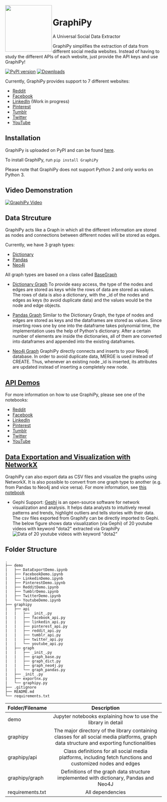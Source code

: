 <img align="left" src="https://yt3.ggpht.com/-E1RbjCNoU_4/AAAAAAAAAAI/AAAAAAAAAFA/aL_icowG2fg/s288-mo-c-c0xffffffff-rj-k-no/photo.jpg" width="150">

# GraphiPy

A Universal Social Data Extractor

GraphiPy simplifies the extraction of data from different social media websites. Instead of having to study the different APIs of each website, just provide the API keys and use GraphiPy!

[![PyPI version](https://badge.fury.io/py/GraphiPy.svg)](https://badge.fury.io/py/GraphiPy) 
[![Downloads](https://pepy.tech/badge/graphipy)](https://pepy.tech/project/graphipy)


Currently, GraphiPy provides support to 7 different websites:
- [Reddit](https://www.reddit.com/dev/api/)
- [Facebook](https://developers.facebook.com/docs/graph-api/)
- [LinkedIn](https://developer.linkedin.com/docs/rest-api#) (Work in progress) 
- [Pinterest](https://developers.pinterest.com/docs/getting-started/introduction/)
- [Tumblr](https://www.tumblr.com/docs/en/api/v2)
- [Twitter](https://developer.twitter.com/en/docs)
- [YouTube](https://developers.google.com/youtube/v3/)

## Installation
GraphiPy is uploaded on PyPI and can be found [here](https://pypi.org/project/GraphiPy/).

To install GraphiPy, run
```pip install GraphiPy```

Please note that GraphiPy does not support Python 2 and only works on Python 3.

## Video Demonstration
[![GraphiPy Video](http://oi63.tinypic.com/2v336es.jpg)](http://www.youtube.com/watch?v=I_86Q3LQvNQ)

## Data Strcuture
GraphiPy acts like a Graph in which all the different information are stored as nodes and connections between different nodes will be stored as edges.

Currently, we have 3 graph types:
- [Dictionary](https://docs.python.org/3/tutorial/datastructures.html#dictionaries)
- [Pandas](https://pandas.pydata.org/)
- [Neo4j](https://neo4j.com/)

All graph types are based on a class called [BaseGraph](https://github.com/shobeir/GraphiPy/blob/master/graphipy/graph/graph_base.py)

- [Dictionary Graph](https://github.com/shobeir/GraphiPy/blob/master/graphipy/graph/graph_dict.py)
To provide easy access, the type of the nodes and edges are stored as keys while the rows of data are stored as values. The rows of data is also a dictionary, with the \_id of the nodes and edges as keys (to avoid duplicate data) and the values would be the node and edge objects.

- [Pandas Graph](https://github.com/shobeir/GraphiPy/blob/master/graphipy/graph/graph_pandas.py)
Similar to the Dictionary Graph, the type of nodes and edges are stored as keys and the dataframes are stored as values.
Since inserting rows one by one into the dataframe takes polynomial time, the implementation uses the help of Python's dictionary. After a certain number of elements are inside the dictionaries, all of them are converted into dataframes and appended into the existing dataframes.

- [Neo4j Graph](https://github.com/shobeir/GraphiPy/blob/master/graphipy/graph/graph_neo4j.py)
GraphiPy directly connects and inserts to your Neo4j database. In order to avoid duplicate data, MERGE is used instead of CREATE. Thus, whenever an existing node \_id is inserted, its attributes are updated instead of inserting a completely new node.

## [API Demos](https://github.com/shobeir/GraphiPy/tree/master/demo)

For more information on how to use GraphiPy, please see one of the notebooks:
- [Reddit](https://github.com/shobeir/GraphiPy/blob/master/demo/RedditDemo.ipynb)
- [Facebook](https://github.com/shobeir/GraphiPy/blob/master/demo/FacebookDemo.ipynb)
- [LinkedIn](https://github.com/shobeir/GraphiPy/blob/master/demo/LinkedinDemo.ipynb)
- [Pinterest](https://github.com/shobeir/GraphiPy/blob/master/demo/PinterestDemo.ipynb)
- [Tumblr](https://github.com/shobeir/GraphiPy/blob/master/demo/TumblrDemo.ipynb)
- [Twitter](https://github.com/shobeir/GraphiPy/blob/master/demo/TwitterDemo.ipynb)
- [YouTube](https://github.com/shobeir/GraphiPy/blob/master/demo/YoutubeDemo.ipynb)

## [Data Exportation and Visualization with NetworkX](https://github.com/shobeir/GraphiPy/blob/master/graphipy/exportnx.py)
GraphiPy can also export data as CSV files and visualize the graphs using NetworkX. It is also possible to convert from one graph type to another (e.g. from Pandas to Neo4j and vice versa). For more information, see [this notebook](https://github.com/shobeir/GraphiPy/blob/master/demo/DataExportDemo.ipynb)

- Gephi Support: 
[Gephi](https://gephi.org/) is an open-source software for network visualization and analysis. It helps data analysts to intuitively reveal patterns and trends, highlight outliers and tells stories with their data.
The csv files exported from Graphify can be directly imported to Gephi.
The below figure shows data visualization (via Gephi) of 20 youtube videos with keyword "dota2" extracted via GraphiPy 
![Data of 20 youtube videos with keyword "dota2"](https://user-images.githubusercontent.com/25040463/48648253-85e33080-e9a3-11e8-9412-cf0f2bd286de.png)

## Folder Structure
```
.
├── demo
|   ├── DataExportDemo.ipynb
|   ├── FacebookDemo.ipynb
|   ├── LinkedinDemo.ipynb
|   ├── PinterestDemo.ipynb
|   ├── RedditDemo.ipynb
|   ├── TumblrDemo.ipynb
|   ├── TwitterDemo.ipynb
|   └── YoutubeDemo.ipynb
├── graphipy
|   ├── api
|   |   ├── _init_.py
|   |   ├── facebook_api.py	
|   |   ├── linkedin_api.py	
|   |   ├── pinterest_api.py
|   |   ├── reddit_api.py	
|   |   ├── tumblr_api.py	
|   |   ├── twitter_api.py	
|   |   └── youtube_api.py	
|   ├── graph
|   |   ├── _init_.py
|   |   ├── graph_base.py
|   |   ├── graph_dict.py
|   |   ├── graph_neo4j.py
|   |   └── graph_pandas.py
|   ├── _init_.py
|   ├── exportnx.py
|   └── graphipy.py
├── .gitignore 
├── README.md
└── requirements.txt
```
| Folder/Filename | Description |
|----|:---:|
| demo | Jupyter notebooks explaining how to use the library in detail |
| graphipy | The major directory of the library containing classes for all social media platforms, graph data structure and exporting functionalities |
| graphipy/api | Class definitions for all social media platforms, including fetch functions and customized nodes and edges  |
| graphipy/graph | Definitions of the graph data structure implemented with dictionary, Pandas and Neo4J  |
| requirements.txt | All dependencies  |

